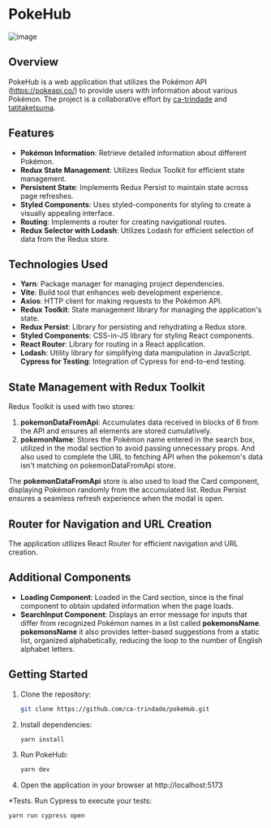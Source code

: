 # PokeHub

![image](https://github.com/ca-trindade/pokeHub/assets/88114751/c24aa3ce-023f-4a65-b0f3-9495a5860d8c)


## Overview

PokeHub is a web application that utilizes the Pokémon API (https://pokeapi.co/) to provide users with information about various Pokémon. The project is a collaborative effort by [ca-trindade](https://github.com/ca-trindade) and [tatitaketsuma](https://github.com/tatitaketsuma).

## Features

- **Pokémon Information**: Retrieve detailed information about different Pokémon.
- **Redux State Management**: Utilizes Redux Toolkit for efficient state management.
- **Persistent State**: Implements Redux Persist to maintain state across page refreshes.
- **Styled Components**: Uses styled-components for styling to create a visually appealing interface.
- **Routing**: Implements a router for creating navigational routes.
- **Redux Selector with Lodash**: Utilizes Lodash for efficient selection of data from the Redux store.

## Technologies Used

- **Yarn**: Package manager for managing project dependencies.
- **Vite**: Build tool that enhances web development experience.
- **Axios**: HTTP client for making requests to the Pokémon API.
- **Redux Toolkit**: State management library for managing the application's state.
- **Redux Persist**: Library for persisting and rehydrating a Redux store.
- **Styled Components**: CSS-in-JS library for styling React components.
- **React Router**: Library for routing in a React application.
- **Lodash**: Utility library for simplifying data manipulation in JavaScript.
**Cypress for Testing**: Integration of Cypress for end-to-end testing.

## State Management with Redux Toolkit

Redux Toolkit is used with two stores:
1. **pokemonDataFromApi**: Accumulates data received in blocks of 6 from the API and ensures all elements are stored cumulatively.
2. **pokemonName**: Stores the Pokémon name entered in the search box, utilized in the modal section to avoid passing unnecessary props. And also used to complete the URL to fetching API when the pokemon's data isn't matching on pokemonDataFromApi store.

The **pokemonDataFromApi** store is also used to load the Card component, displaying Pokémon randomly from the accumulated list. Redux Persist ensures a seamless refresh experience when the modal is open.

## Router for Navigation and URL Creation

The application utilizes React Router for efficient navigation and URL creation.

## Additional Components

- **Loading Component**: Loaded in the Card section, since is the final component to obtain updated information when the page loads.
- **SearchInput Component**: Displays an error message for inputs that differ from recognized Pokémon names in a list called **pokemonsName**.
**pokemonsName** it also provides letter-based suggestions from a static list, organized alphabetically, reducing the loop to the number of English alphabet letters.



## Getting Started

1. Clone the repository:

   ```bash
   git clone https://github.com/ca-trindade/pokeHub.git
   ```
2. Install dependencies:
   ```bash
   yarn install
   ```
3. Run PokeHub:
   ```bash
   yarn dev
   ```
4. Open the application in your browser at http://localhost:5173


*Tests. Run Cypress to execute your tests:
   ```bash
   yarn run cypress open
   ```